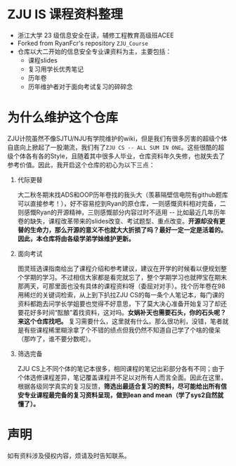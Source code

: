 # ZJU IS 课程资料整理

- 浙江大学 23 级信息安全在读，辅修工程教育高级班ACEE
- Forked from RyanFcr's repository `ZJU_Course`
- 仓库以大二开始的信息安全专业课资料为主，主要包括：
  - 课程slides
  - 复习用学长优秀笔记
  - 历年卷
  - 历年维护者对于面向考试复习的碎碎念

# 为什么维护这个仓库
ZJU计院虽然不像SJTU/NJU有学院维护的wiki，但是我们有很多厉害的超级个体自底向上掀起了一股潮流，我们有了`ZJU CS -- ALL SUM IN ONE`。这些很酷的超级个体各有各的Style，且随着其中很多人毕业，仓库资料年久失修，也就失去了参考价值。因此，我开启这个仓库的初心为以下三点：
  1. 代际更替
  
     大二秋冬期末找ADS和OOP历年卷找的我头大（羡慕隔壁信电院有github题库可以直接参考！），好不容易挖到Ryan的原仓库，一则感慨资料相对完备，二则感慨Ryan的开源精神，三则感慨部分内容过时不适用 -- 比如最近几年历年卷的缺失，课程改革带来的slides改变、考试题型、重点改变。**开源却没有更替的生命力，那么开源的意义不也就大大折损了吗？最好一定一定是活着的。因此，本仓库将由各级学弟学妹维护更新。**

  2. 面向考试

     图灵班选课指南给出了课程介绍和参考建议，建议在开学的时候看以便规划整个学期的学习。不过相信大家都是看完就忘了，整个学期学习也就押宝在期末那两天，可那里面也没有具体的课程资料呀（委屈对对手）。找个历年卷在98用稀烂的关键词检索，从上到下扒拉ZJU CS的每一条个人笔记本，每门课的资料都跑去问学长学姐要也觉得不好意思，下了莫大决心准备开始复习了却还要花好多时间“酝酿”着找资料，这对吗。**女娲补天也需要石头，你的石头呢？来这个仓库找吧。** 复习需要什么，这里就有什么。那么很功利，没错，笔者就是有些课程稀里糊涂拿了个不错的绩点但我仍然不知道自己学了个啥的傻呆（那咋了，谁不要分数呢）。

  3. 筛选完备

     ZJU CS上不同个体的笔记本很多，相同课程的笔记出彩部分各有不同；由于个体选修课程差异，笔记覆盖课程并不足以对所有人而言全面。因此在这里，根据各级同学真实的复习反馈，**筛选出最适合复习的资料，尽可能给出所有信安专业课程最完备的复习资料呈现，做到lean and mean（学了sys2自然就懂了）。**

# 声明

如有资料涉及侵权内容，烦请及时告知联系。
